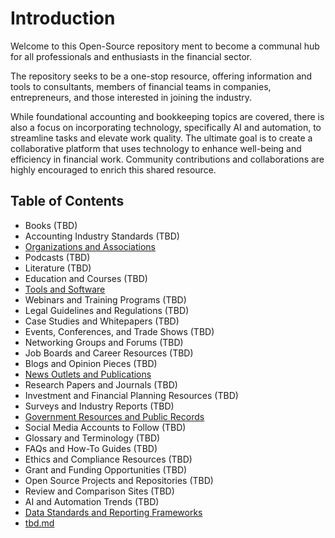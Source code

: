 # Introduction

Welcome to this Open-Source repository ment to become a communal hub for all professionals and enthusiasts in the financial sector.  

The repository seeks to be a one-stop resource, offering information and tools to consultants, members of financial teams in companies, entrepreneurs, and those interested in joining the industry.  

While foundational accounting and bookkeeping topics are covered, there is also a focus on incorporating technology, specifically AI and automation, to streamline tasks and elevate work quality. The ultimate goal is to create a collaborative platform that uses technology to enhance well-being and efficiency in financial work. Community contributions and collaborations are highly encouraged to enrich this shared resource.

## Table of Contents

- Books (TBD)
- Accounting Industry Standards (TBD)
- [Organizations and Associations](Organizations-and-Associations-in-the-Financial-Sector.md)
- Podcasts (TBD)
- Literature (TBD)
- Education and Courses (TBD)
- [Tools and Software](Tools-and-Software-in-the-Financial-Sector.md)
- Webinars and Training Programs (TBD)
- Legal Guidelines and Regulations (TBD)
- Case Studies and Whitepapers (TBD)
- Events, Conferences, and Trade Shows (TBD)
- Networking Groups and Forums (TBD)
- Job Boards and Career Resources (TBD)
- Blogs and Opinion Pieces (TBD)
- [News Outlets and Publications](News-Outlets-and-Publications.md)
- Research Papers and Journals (TBD)
- Investment and Financial Planning Resources (TBD)
- Surveys and Industry Reports (TBD)
- [Government Resources and Public Records](Government-Resources-and-Public-Records-in-the-Financial-Sector.md)
- Social Media Accounts to Follow (TBD)
- Glossary and Terminology (TBD)
- FAQs and How-To Guides (TBD)
- Ethics and Compliance Resources (TBD)
- Grant and Funding Opportunities (TBD)
- Open Source Projects and Repositories (TBD)
- Review and Comparison Sites (TBD)
- AI and Automation Trends (TBD)
- [Data Standards and Reporting Frameworks](Data-Standards-and-Reporting-Frameworks.md)
- [tbd.md](tbd.md)